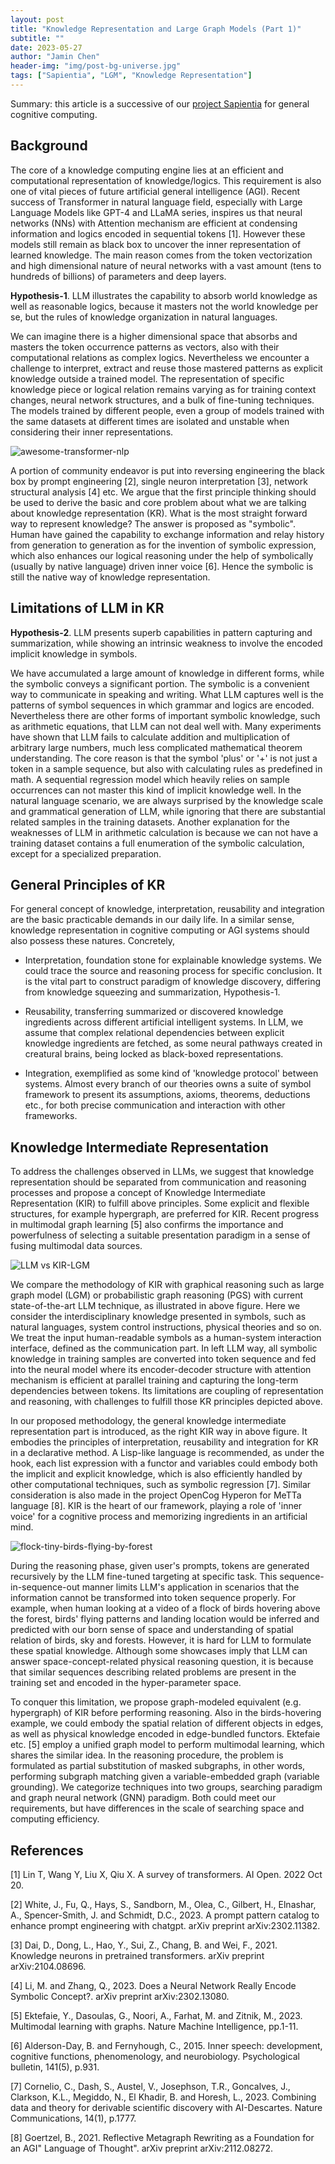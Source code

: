 ```yaml
---
layout: post
title: "Knowledge Representation and Large Graph Models (Part 1)"
subtitle: ""
date: 2023-05-27
author: "Jamin Chen"
header-img: "img/post-bg-universe.jpg"
tags: ["Sapientia", "LGM", "Knowledge Representation"]
---
```


Summary: this article is a successive of our [project
Sapientia](http://xiaming.site/2023/03/12/project-sapientia/) for general
cognitive computing.

## Background

The core of a knowledge computing engine lies at an efficient and computational
representation of knowledge/logics. This requirement is also one of vital pieces
of future artificial general intelligence (AGI). Recent success of Transformer
in natural language field, especially with Large Language Models like GPT-4 and
LLaMA series, inspires us that neural networks (NNs) with Attention mechanism
are efficient at condensing information and logics encoded in sequential tokens
[1]. However these models still remain as black box to uncover the inner
representation of learned knowledge. The main reason comes from the token
vectorization and high dimensional nature of neural networks with a vast amount
(tens to hundreds of billions) of parameters and deep layers.

**Hypothesis-1**. LLM illustrates the capability to absorb world knowledge as
well as reasonable logics, because it masters not the world knowledge per se,
but the rules of knowledge organization in natural languages.

We can imagine there is a higher dimensional space that absorbs and masters the
token occurrence patterns as vectors, also with their computational relations as
complex logics. Nevertheless we encounter a challenge to interpret, extract and
reuse those mastered patterns as explicit knowledge outside a trained model. The
representation of specific knowledge piece or logical relation remains varying
as for training context changes, neural network structures, and a bulk of
fine-tuning techniques. The models trained by different people, even a group of
models trained with the same datasets at different times are isolated and
unstable when considering their inner representations.

![awesome-transformer-nlp](/img/inpost/2023/awesome-transformer-nlp.png)

A portion of community endeavor is put into reversing engineering the black box
by prompt engineering [2], single neuron interpretation [3], network structural
analysis [4] etc. We argue that the first principle thinking should be used to
derive the basic and core problem about what we are talking about knowledge
representation (KR). What is the most straight forward way to represent
knowledge? The answer is proposed as "symbolic". Human have gained the
capability to exchange information and relay history from generation to
generation as for the invention of symbolic expression, which also enhances our
logical reasoning under the help of symbolically (usually by native language)
driven inner voice [6]. Hence the symbolic is still the native way of knowledge
representation.

## Limitations of LLM in KR

**Hypothesis-2**. LLM presents superb capabilities in pattern capturing and
summarization, while showing an intrinsic weakness to involve the encoded
implicit knowledge in symbols.

We have accumulated a large amount of knowledge in different forms, while the
symbolic conveys a significant portion. The symbolic is a convenient way to
communicate in speaking and writing. What LLM captures well is the patterns of
symbol sequences in which grammar and logics are encoded. Nevertheless there are
other forms of important symbolic knowledge, such as arithmetic equations, that
LLM can not deal well with. Many experiments have shown that LLM fails to
calculate addition and multiplication of arbitrary large numbers, much less
complicated mathematical theorem understanding. The core reason is that the
symbol 'plus' or '+' is not just a token in a sample sequence, but also with
calculating rules as predefined in math. A sequential regression model which
heavily relies on sample occurrences can not master this kind of implicit
knowledge well. In the natural language scenario, we are always surprised by the
knowledge scale and grammatical generation of LLM, while ignoring that there are
substantial related samples in the training datasets. Another explanation for
the weaknesses of LLM in arithmetic calculation is because we can not have a
training dataset contains a full enumeration of the symbolic calculation, except
for a specialized preparation.

## General Principles of KR

For general concept of knowledge, interpretation, reusability and integration
are the basic practicable demands in our daily life. In a similar sense,
knowledge representation in cognitive computing or AGI systems should also
possess these natures. Concretely,

* Interpretation, foundation stone for explainable knowledge systems. We could
    trace the source and reasoning process for specific conclusion. It is the
    vital part to construct paradigm of knowledge discovery, differing from
    knowledge squeezing and summarization, Hypothesis-1.

* Reusability, transferring summarized or discovered knowledge ingredients
    across different artificial intelligent systems. In LLM, we assume that
    complex relational dependencies between explicit knowledge ingredients are
    fetched, as some neural pathways created in creatural brains, being locked
    as black-boxed representations.

* Integration, exemplified as some kind of 'knowledge protocol' between
    systems. Almost every branch of our theories owns a suite of symbol
    framework to present its assumptions, axioms, theorems, deductions etc., for
    both precise communication and interaction with other frameworks.

## Knowledge Intermediate Representation

To address the challenges observed in LLMs, we suggest that knowledge
representation should be separated from communication and reasoning processes
and propose a concept of Knowledge Intermediate Representation (KIR) to fulfill
above principles. Some explicit and flexible structures, for example hypergraph,
are preferred for KIR. Recent progress in multimodal graph learning [5] also
confirms the importance and powerfulness of selecting a suitable presentation
paradigm in a sense of fusing multimodal data sources.

![LLM vs KIR-LGM](/img/inpost/2023/KIR-LGM.png)

We compare the methodology of KIR with graphical reasoning such as large graph
model (LGM) or probabilistic graph reasoning (PGS) with current state-of-the-art
LLM technique, as illustrated in above figure. Here we consider the
interdisciplinary knowledge presented in symbols, such as natural languages,
system control instructions, physical theories and so on. We treat the input
human-readable symbols as a human-system interaction interface, defined as the
communication part. In left LLM way, all symbolic knowledge in training samples
are converted into token sequence and fed into the neural model where its
encoder-decoder structure with attention mechanism is efficient at parallel
training and capturing the long-term dependencies between tokens. Its
limitations are coupling of representation and reasoning, with challenges to
fulfill those KR principles depicted above.

In our proposed methodology, the general knowledge intermediate representation
part is introduced, as the right KIR way in above figure. It embodies the
principles of interpretation, reusability and integration for KR in a
declarative method. A Lisp-like language is recommended, as under the hook, each
list expression with a functor and variables could embody both the implicit and
explicit knowledge, which is also efficiently handled by other computational
techniques, such as symbolic regression [7]. Similar consideration is also made
in the project OpenCog Hyperon for MeTTa language [8]. KIR is the heart of our
framework, playing a role of 'inner voice' for a cognitive process and
memorizing ingredients in an artificial mind.

![flock-tiny-birds-flying-by-forest](/img/inpost/2023/flock-tiny-birds-flying-by-forest.png)

During the reasoning phase, given user's prompts, tokens are generated
recursively by the LLM fine-tuned targeting at specific task. This
sequence-in-sequence-out manner limits LLM's application in scenarios that the
information cannot be transformed into token sequence properly. For example,
when human looking at a video of a flock of birds hovering above the forest,
birds' flying patterns and landing location would be inferred and predicted with
our born sense of space and understanding of spatial relation of birds, sky and
forests. However, it is hard for LLM to formulate these spatial knowledge.
Although some showcases imply that LLM can answer space-concept-related physical
reasoning question, it is because that similar sequences describing related
problems are present in the training set and encoded in the hyper-parameter
space.

To conquer this limitation, we propose graph-modeled equivalent (e.g.
hypergraph) of KIR before performing reasoning. Also in the birds-hovering
example, we could embody the spatial relation of different objects in edges, as
well as physical knowledge encoded in edge-bundled functors. Ektefaie etc. [5]
employ a unified graph model to perform multimodal learning, which shares the
similar idea. In the reasoning procedure, the problem is formulated as partial
substitution of masked subgraphs, in other words, performing subgraph matching
given a variable-embedded graph (variable grounding). We categorize techniques
into two groups, searching paradigm and graph neural network (GNN) paradigm.
Both could meet our requirements, but have differences in the scale of searching
space and computing efficiency.

## References

[1] Lin T, Wang Y, Liu X, Qiu X. A survey of transformers. AI Open. 2022 Oct 20.

[2] White, J., Fu, Q., Hays, S., Sandborn, M., Olea, C., Gilbert, H., Elnashar,
A., Spencer-Smith, J. and Schmidt, D.C., 2023. A prompt pattern catalog to
enhance prompt engineering with chatgpt. arXiv preprint arXiv:2302.11382.

[3] Dai, D., Dong, L., Hao, Y., Sui, Z., Chang, B. and Wei, F., 2021. Knowledge
neurons in pretrained transformers. arXiv preprint arXiv:2104.08696.

[4] Li, M. and Zhang, Q., 2023. Does a Neural Network Really Encode Symbolic
Concept?. arXiv preprint arXiv:2302.13080.

[5] Ektefaie, Y., Dasoulas, G., Noori, A., Farhat, M. and Zitnik, M., 2023.
Multimodal learning with graphs. Nature Machine Intelligence, pp.1-11.

[6] Alderson-Day, B. and Fernyhough, C., 2015. Inner speech: development,
cognitive functions, phenomenology, and neurobiology. Psychological bulletin,
141(5), p.931.

[7] Cornelio, C., Dash, S., Austel, V., Josephson, T.R., Goncalves, J.,
Clarkson, K.L., Megiddo, N., El Khadir, B. and Horesh, L., 2023. Combining data
and theory for derivable scientific discovery with AI-Descartes. Nature
Communications, 14(1), p.1777.

[8] Goertzel, B., 2021. Reflective Metagraph Rewriting as a Foundation for an
AGI" Language of Thought". arXiv preprint arXiv:2112.08272.
